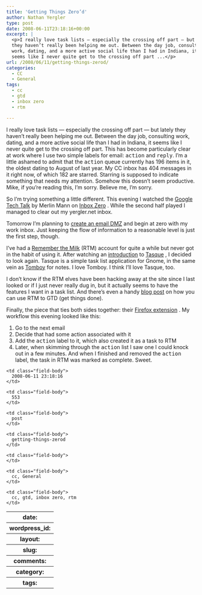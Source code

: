 ```yaml
---
title: 'Getting Things Zero’d'
author: Nathan Yergler
type: post
date: 2008-06-11T23:18:16+00:00
excerpt: |
  <p>I really love task lists — especially the crossing off part — but lately
  they haven’t really been helping me out. Between the day job, consulting
  work, dating, and a more active social life than I had in Indiana, it
  seems like I never quite get to the crossing off part ...</p>
url: /2008/06/11/getting-things-zerod/
categories:
  - CC
  - General
tags:
  - cc
  - gtd
  - inbox zero
  - rtm

---
```

I really love task lists — especially the crossing off part — but lately they haven’t really been helping me out. Between the day job, consulting work, dating, and a more active social life than I had in Indiana, it seems like I never quite get to the crossing off part. This has become particularly clear at work where I use two simple labels for email: <tt class="docutils literal">action</tt> and <tt class="docutils literal">reply</tt>. I’m a little ashamed to admit that the <tt class="docutils literal">action</tt> queue currently has 196 items in it, the oldest dating to August of last year. My <span class="caps">CC</span> inbox has 404 messages in it right now, of which 182 are starred. Starring is supposed to indicate something that needs my attention. Somehow this doesn’t seem productive. Mike, if you’re reading this, I’m sorry. Believe me, I’m sorry.

So I’m trying something a little different. This evening I watched the [Google Tech Talk][1]  by Merlin Mann on [Inbox Zero][2] . While the second half played I managed to clear out my yergler.net inbox.

Tomorrow I’m planning to [create an email <span class="caps">DMZ</span>][3]  and begin at zero with my work inbox. Just keeping the flow of information to a reasonable level is just the first step, though.

I’ve had a [Remember the Milk][4]  (<span class="caps">RTM</span>) account for quite a while but never got in the habit of using it. After watching an [introduction][5]  to [Tasque][6] , I decided to look again. Tasque is a simple task list application for Gnome, in the same vein as [Tomboy][7]  for notes. I love Tomboy. I think I’ll love Tasque, too.

I don’t know if the <span class="caps">RTM</span> elves have been hacking away at the site since I last looked or if I just never really dug in, but it actually seems to have the features I want in a task list. And there’s even a handy [blog post][8]  on how you can use <span class="caps">RTM</span> to <span class="caps">GTD</span> (get things done).

Finally, the piece that ties both sides together: their [Firefox extension][9] . My workflow this evening looked like this:

<ol class="arabic simple">
  <li>
    Go to the next email
  </li>
  <li>
    Decide that had some action associated with it
  </li>
  <li>
    Add the <tt class="docutils literal">action</tt> label to it, which also created it as a task to <span class="caps">RTM</span>
  </li>
  <li>
    Later, when skimming through the <tt class="docutils literal">action</tt> list I saw one I could knock out in a few minutes. And when I finished and removed the <tt class="docutils literal">action</tt> label, the task in <span class="caps">RTM</span> was marked as complete. Sweet.
  </li>
</ol>

<table class="docutils field-list" frame="void" rules="none">
  <col class="field-name" /> <col class="field-body" /> <tr class="field">
    <th class="field-name">
      date:
    </th>

    <td class="field-body">
      2008-06-11 23:18:16
    </td>
  </tr>

  <tr class="field">
    <th class="field-name">
      wordpress_id:
    </th>

    <td class="field-body">
      553
    </td>
  </tr>

  <tr class="field">
    <th class="field-name">
      layout:
    </th>

    <td class="field-body">
      post
    </td>
  </tr>

  <tr class="field">
    <th class="field-name">
      slug:
    </th>

    <td class="field-body">
      getting-things-zerod
    </td>
  </tr>

  <tr class="field">
    <th class="field-name">
      comments:
    </th>

    <td class="field-body">
    </td>
  </tr>

  <tr class="field">
    <th class="field-name">
      category:
    </th>

    <td class="field-body">
      cc, General
    </td>
  </tr>

  <tr class="field">
    <th class="field-name">
      tags:
    </th>

    <td class="field-body">
      cc, gtd, inbox zero, rtm
    </td>
  </tr>
</table>

 [1]: http://video.google.com/videoplay?docid=973149761529535925&q=inbox+zero&ei=TcRQSKWXLqP6qwOxptSuDA
 [2]: http://inboxzero.com
 [3]: http://www.43folders.com/2006/01/04/email-dmz
 [4]: http://www.rememberthemilk.com/
 [5]: http://video.google.com/videoplay?docid=-3324975082418734422&pr=goog-sl
 [6]: http://live.gnome.org/Tasque
 [7]: http://www.gnome.org/projects/tomboy/
 [8]: http://blog.rememberthemilk.com/2008/05/guest-post-advanced-gtd-with-remember.html
 [9]: http://www.rememberthemilk.com/services/gmail/